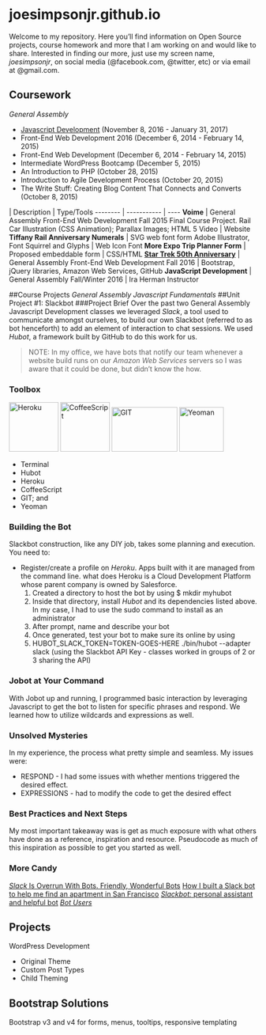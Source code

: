 # joesimpsonjr.github.io
Welcome to my repository. Here you’ll find information on Open Source projects, course homework and more that I am working on and would like to share. Interested in finding our more, just use my screen name, *joesimpsonjr*, on social media (@facebook.com, @twitter, etc) or via email at @gmail.com.

## Coursework
*General Assembly*
* [Javascript Development](#unit-project-1-slackbot) (November 8, 2016 - January 31, 2017)
* Front-End Web Development 2016 (December 6, 2014 - February 14, 2015)
* Front-End Web Development (December 6, 2014 - February 14, 2015)
* Intermediate WordPress Bootcamp (December 5, 2015)
* An Introduction to PHP (October 28, 2015)
* Introduction to Agile Development Process (October 20, 2015)
* The Write Stuff: Creating Blog Content That Connects and Converts (October 8, 2015)


 | Description | Type/Tools
-------- | ----------- | ----
**Voime** | General Assembly Front-End Web Development Fall 2015 Final Course Project. Rail Car Illustration (CSS Animation); Parallax Images; HTML 5 Video | Website
**Tiffany Rail Anniversary Numerals** | SVG web font form Adobe Illustrator, Font Squirrel and Glyphs | Web Icon Font
**More Expo Trip Planner Form** | Proposed embeddable form | CSS/HTML
[**Star Trek 50th Anniversary**](https://s3-us-west-2.amazonaws.com/bonustreks/index.html) | General Assembly Front-End Web Development Fall 2016 | Bootstrap, jQuery libraries, Amazon Web Services, GitHub
**JavaScript Development** | General Assembly Fall/Winter 2016 | Ira Herman Instructor

##Course Projects
*General Assembly Javascript Fundamentals*
##Unit Project #1: Slackbot
###Project Brief
Over the past two General Assembly Javascript Development classes we leveraged *Slack*, a tool used to communicate amongst ourselves, to build our own Slackbot (referred to as bot henceforth) to add an element of interaction to chat sessions. We used *Hubot*, a framework built by GitHub to do this work for us.

> NOTE: In my office, we have bots that notify our team whenever a website build runs on our *Amazon Web Services* servers so I was aware that it could be done, but didn’t know the how.

### Toolbox
<img src="http://saasiter.com/img/services/heroku.png.pagespeed.ce.VI9m2NmQL2.png" data-canonical-src="http://saasiter.com/img/services/heroku.png.pagespeed.ce.VI9m2NmQL2.png" width="100" height="100" Title="Heroku"/>
<img src="http://wegeeks.us/assets/coffeescript_logo-553d0e0b9fc0a816ef444280eeabc84d.png" width="100" height="100" Title="CoffeeScript"/>
<img class="git" src="http://www.plusdoption.com/lib/img/all/github-logo.png" width="133" height="90" Title="GIT"/>
<img src="http://javascript-html5-tutorial.com/wp-content/uploads/2016/08/yeoman-tool.png" width="90" height="90" Title="Yeoman"/>

* Terminal
* Hubot
* Heroku
* CoffeeScript
* GIT; and
* Yeoman


### Building the Bot
Slackbot construction, like any DIY job, takes some planning and execution. You need to:
* Register/create a profile on *Heroku*. Apps built with it are managed from the command line. what does Heroku is a Cloud Development Platform whose parent company is owned by Salesforce.
  1. Created a directory to host the bot by using $ mkdir myhubot
  2. Inside that directory, install *Hubot* and its dependencies listed above. In my case, I had to use the sudo command to install as an administrator
  3. After prompt, name and describe your bot
  4. Once generated, test your bot to make sure its online by using
  5. HUBOT_SLACK_TOKEN=TOKEN-GOES-HERE ./bin/hubot --adapter slack  (using the Slackbot API Key - classes worked in groups of 2 or 3 sharing the API)
### Jobot at Your Command
With Jobot up and running, I programmed basic interaction by leveraging Javascript to get the bot to listen for specific phrases and respond. We learned how to utilize wildcards and expressions as well.
### Unsolved Mysteries
In my experience, the process what pretty simple and seamless. My issues were:
* RESPOND - I had some issues with whether mentions triggered the desired effect.
* EXPRESSIONS - had to modify the code to get the desired effect
### Best Practices and Next Steps
My most important takeaway was is get as much exposure with what others have done as a reference, inspiration and resource. Pseudocode as much of this inspiration as possible to get you started as well.
### More Candy
[*Slack* Is Overrun With Bots. Friendly, Wonderful Bots](https://www.wired.com/2015/08/slack-overrun-bots-friendly-wonderful-bots/)
[How I built a Slack bot to help me find an apartment in San Francisco](https://www.dataquest.io/blog/apartment-finding-slackbot/)
[*Slackbot:* personal assistant and helpful bot](https://get.slack.help/hc/en-us/articles/202026038-Slackbot-personal-assistant-and-helpful-bot-)
[*Bot Users*](https://api.slack.com/bot-users)



## Projects
WordPress Development
* Original Theme
* Custom Post Types
* Child Theming

## Bootstrap Solutions
Bootstrap v3 and v4 for forms, menus, tooltips, responsive templating
